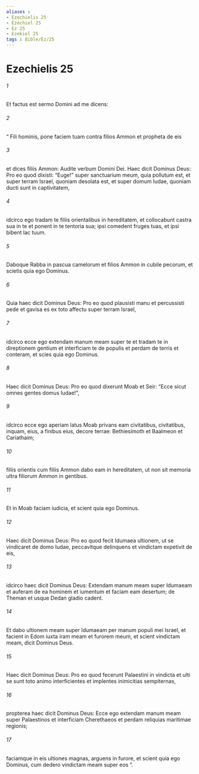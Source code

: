 ```yaml
---
aliases : 
- Ezechielis 25
- Ézéchiel 25
- Ez 25
- Ezekiel 25
tags : Bible/Ez/25
---
```


# Ezechielis 25

###### 1
Et factus est sermo Domini ad me dicens: 
###### 2
“ Fili hominis, pone faciem tuam contra filios Ammon et propheta de eis 
###### 3
et dices filiis Ammon: Audite verbum Domini Dei. Haec dicit Dominus Deus: Pro eo quod dixisti: “Euge!” super sanctuarium meum, quia pollutum est, et super terram Israel, quoniam desolata est, et super domum Iudae, quoniam ducti sunt in captivitatem, 
###### 4
idcirco ego tradam te filiis orientalibus in hereditatem, et collocabunt castra sua in te et ponent in te tentoria sua; ipsi comedent fruges tuas, et ipsi bibent lac tuum. 
###### 5
Daboque Rabba in pascua camelorum et filios Ammon in cubile pecorum, et scietis quia ego Dominus.
###### 6
Quia haec dicit Dominus Deus: Pro eo quod plausisti manu et percussisti pede et gavisa es ex toto affectu super terram Israel, 
###### 7
idcirco ecce ego extendam manum meam super te et tradam te in direptionem gentium et interficiam te de populis et perdam de terris et conteram, et scies quia ego Dominus.
###### 8
Haec dicit Dominus Deus: Pro eo quod dixerunt Moab et Seir: “Ecce sicut omnes gentes domus Iudae!”, 
###### 9
idcirco ecce ego aperiam latus Moab privans eam civitatibus, civitatibus, inquam, eius, a finibus eius, decore terrae: Bethiesimoth et Baalmeon et Cariathaim; 
###### 10
filiis orientis cum filiis Ammon dabo eam in hereditatem, ut non sit memoria ultra filiorum Ammon in gentibus. 
###### 11
Et in Moab faciam iudicia, et scient quia ego Dominus.
###### 12
Haec dicit Dominus Deus: Pro eo quod fecit Idumaea ultionem, ut se vindicaret de domo Iudae, peccavitque delinquens et vindictam expetivit de eis, 
###### 13
idcirco haec dicit Dominus Deus: Extendam manum meam super Idumaeam et auferam de ea hominem et iumentum et faciam eam desertum; de Theman et usque Dedan gladio cadent. 
###### 14
Et dabo ultionem meam super Idumaeam per manum populi mei Israel, et facient in Edom iuxta iram meam et furorem meum, et scient vindictam meam, dicit Dominus Deus.
###### 15
Haec dicit Dominus Deus: Pro eo quod fecerunt Palaestini in vindicta et ulti se sunt toto animo interficientes et implentes inimicitias sempiternas, 
###### 16
propterea haec dicit Dominus Deus: Ecce ego extendam manum meam super Palaestinos et interficiam Cherethaeos et perdam reliquias maritimae regionis; 
###### 17
faciamque in eis ultiones magnas, arguens in furore, et scient quia ego Dominus, cum dedero vindictam meam super eos ”.
